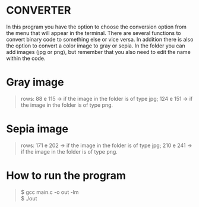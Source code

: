 # CONVERTER
In this program you have the option to choose the conversion option from the menu that will appear in the terminal. 
There are several functions to convert binary code to something else or vice versa. 
In addition there is also the option to convert a color image to gray or sepia. 
In the folder you can add images (jpg or png), but remember that you also need to edit the name within the code.
# Gray image
> rows:
> 88 e 115 -> if the image in the folder is of type jpg;
> 124 e 151 -> if the image in the folder is of type png.
# Sepia image
> rows:
> 171 e 202 -> if the image in the folder is of type jpg;
> 210 e 241 -> if the image in the folder is of type png.
# How to run the program
> $ gcc main.c -o out -lm<br>$ ./out
